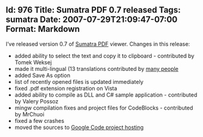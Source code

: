 Id: 976
Title: Sumatra PDF 0.7 released
Tags: sumatra
Date: 2007-07-29T21:09:47-07:00
Format: Markdown
--------------
I’ve released version 0.7 of [Sumatra
PDF](https://www.sumatrapdfreader.org/free-pdf-reader.html) viewer. Changes in
this release:

-   added ability to select the text and copy it to clipboard -
    contributed by Tomek Weksej
-   made it multi-lingual (13 translations contributed by [many
    people](https://github.com/sumatrapdfreader/sumatrapdf/blob/master/TRANSLATORS)
-   added Save As option
-   list of recently opened files is updated immediately
-   fixed .pdf extension registration on Vista
-   added ability to compile as DLL and C\# sample application -
    contributed by Valery Possoz
-   mingw compilation fixes and project files for CodeBlocks -
    contributed by     MrChuoi
-   fixed a few crashes
-   moved the sources to [Google Code project
    hosting](http://code.google.com/p/sumatrapdf/)
